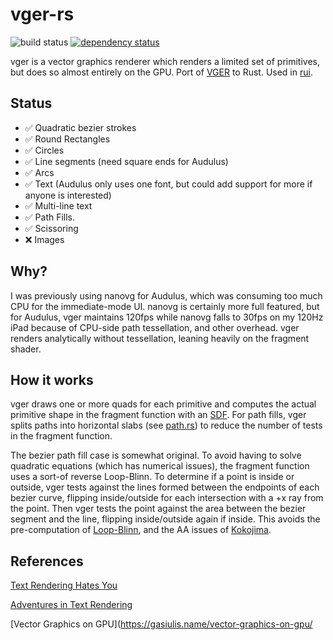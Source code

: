 # vger-rs

![build status](https://github.com/audulus/vger-rs/actions/workflows/rust.yml/badge.svg)
[![dependency status](https://deps.rs/repo/github/audulus/vger-rs/status.svg)](https://deps.rs/repo/github/audulus/vger-rs)

vger is a vector graphics renderer which renders a limited set of primitives, but does so almost entirely on the GPU. Port of [VGER](https://github.com/audulus/vger) to Rust. Used in [rui](https://github.com/audulus/rui).

## Status

- ✅ Quadratic bezier strokes 
- ✅ Round Rectangles
- ✅ Circles
- ✅ Line segments (need square ends for Audulus)
- ✅ Arcs
- ✅ Text (Audulus only uses one font, but could add support for more if anyone is interested)
- ✅ Multi-line text
- ✅ Path Fills.
- ✅ Scissoring
- ❌ Images

## Why?

I was previously using nanovg for Audulus, which was consuming too much CPU for the immediate-mode UI. nanovg is certainly more full featured, but for Audulus, vger maintains 120fps while nanovg falls to 30fps on my 120Hz iPad because of CPU-side path tessellation, and other overhead. vger renders analytically without tessellation, leaning heavily on the fragment shader.

## How it works

vger draws one or more quads for each primitive and computes the actual primitive shape in the fragment function with an [SDF](https://en.wikipedia.org/wiki/Signed_distance_function). For path fills, vger splits paths into horizontal slabs (see [path.rs](https://github.com/audulus/vger-rs/blob/main/src/path.rs)) to reduce the number of tests in the fragment function.

The bezier path fill case is somewhat original. To avoid having to solve quadratic equations (which has numerical issues), the fragment function uses a sort-of reverse Loop-Blinn. To determine if a point is inside or outside, vger tests against the lines formed between the endpoints of each bezier curve, flipping inside/outside for each intersection with a +x ray from the point. Then vger tests the point against the area between the bezier segment and the line, flipping inside/outside again if inside. This avoids the pre-computation of [Loop-Blinn](https://www.microsoft.com/en-us/research/wp-content/uploads/2005/01/p1000-loop.pdf), and the AA issues of [Kokojima](https://dl.acm.org/doi/10.1145/1179849.1179997).

## References

[Text Rendering Hates You](https://faultlore.com/blah/text-hates-you/)

[Adventures in Text Rendering](https://www.warp.dev/blog/adventures-text-rendering-kerning-glyph-atlases)

[Vector Graphics on GPU](https://gasiulis.name/vector-graphics-on-gpu/
